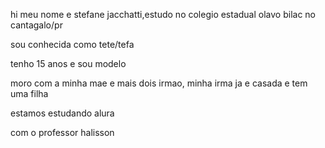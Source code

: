 hi meu nome e stefane jacchatti,estudo no colegio estadual olavo bilac no cantagalo/pr

sou conhecida como tete/tefa

tenho 15 anos e sou modelo

moro com a minha mae e mais dois irmao, minha irma ja e casada e tem uma filha 

estamos estudando alura

com o professor halisson

